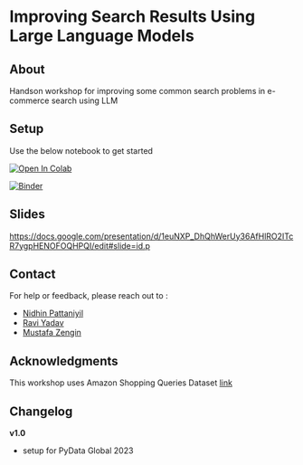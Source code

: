 # Improving Search Results Using Large Language Models


## About

Handson workshop for improving some common search problems in e-commerce search using LLM


## Setup

Use the below notebook to get started

<a target="_blank" href="https://colab.research.google.com/github/npatta01/llm_search/blob/main/start.ipynb">
  <img src="https://colab.research.google.com/assets/colab-badge.svg" alt="Open In Colab"/>
</a>


[![Binder](https://mybinder.org/badge_logo.svg)](https://mybinder.org/v2/gh/npatta01/llm_search/tree/main/HEAD)

## Slides

https://docs.google.com/presentation/d/1euNXP_DhQhWerUy36AfHlRO2ITcR7ygpHENOFOQHPQI/edit#slide=id.p




## Contact

For help or feedback, please reach out to :

- [Nidhin Pattaniyil](https://www.linkedin.com/in/nidhinpattaniyil/)   
- [Ravi Yadav](https://www.linkedin.com/in/ravi-kumar-yadav-535b268/)   
- [Mustafa Zengin](https://www.linkedin.com/in/mustafazengin/)   





## Acknowledgments

This workshop uses Amazon Shopping Queries Dataset [link](https://arxiv.org/pdf/2206.06588.pdf)



## Changelog


**v1.0**
- setup for PyData Global 2023
